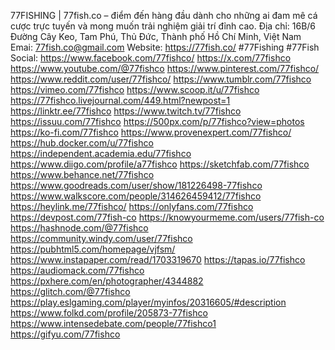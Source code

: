 

77FISHING | 77fish.co – điểm đến hàng đầu dành cho những ai đam mê cá cược trực tuyến và mong muốn trải nghiệm giải trí đỉnh cao.
Địa chỉ: 16B/6 Đường Cây Keo, Tam Phú, Thủ Đức, Thành phố Hồ Chí Minh, Việt Nam
Emai: 77fish.co@gmail.com
Website: https://77fish.co/
#77Fishing #77Fish
Social:
https://www.facebook.com/77fishco/
https://x.com/77fishco
https://www.youtube.com/@77fishco
https://www.pinterest.com/77fishco/
https://www.reddit.com/user/77fishco/
https://www.tumblr.com/77fishco
https://vimeo.com/77fishco
https://www.scoop.it/u/77fishco
https://77fishco.livejournal.com/449.html?newpost=1
https://linktr.ee/77fishco
https://www.twitch.tv/77fishco
https://issuu.com/77fishco
https://500px.com/p/77fishco?view=photos
https://ko-fi.com/77fishco
https://www.provenexpert.com/77fishco/
https://hub.docker.com/u/77fishco
https://independent.academia.edu/77fishco
https://www.diigo.com/profile/a77fishco
https://sketchfab.com/77fishco
https://www.behance.net/77fishco
https://www.goodreads.com/user/show/181226498-77fishco
https://www.walkscore.com/people/314626459412/77fishco
https://heylink.me/77fishco/
https://onlyfans.com/77fishco
https://devpost.com/77fish-co
https://knowyourmeme.com/users/77fish-co
https://hashnode.com/@77fishco
https://community.windy.com/user/77fishco
https://pubhtml5.com/homepage/vjfsm/
https://www.instapaper.com/read/1703319670
https://tapas.io/77fishco
https://audiomack.com/77fishco
https://pxhere.com/en/photographer/4344882
https://glitch.com/@77fishco
https://play.eslgaming.com/player/myinfos/20316605/#description
https://www.folkd.com/profile/205873-77fishco
https://www.intensedebate.com/people/77fishco1
https://gifyu.com/77fishco
